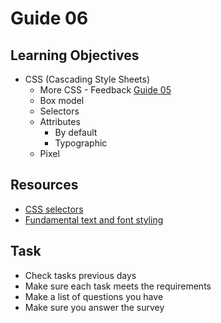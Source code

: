 # Guide 06
## Learning Objectives
* CSS (Cascading Style Sheets)
  - More CSS - Feedback [Guide 05](guide05.md)
  - Box model
  - Selectors
  * Attributes
    - By default
    - Typographic
  - Pixel
## Resources
- [CSS selectors](https://developer.mozilla.org/en-US/docs/Web/CSS/CSS_Selectors)
- [Fundamental text and font styling](https://developer.mozilla.org/en-US/docs/Learn/CSS/Styling_text/Fundamentals)
## Task
- Check tasks previous days
- Make sure each task meets the requirements
- Make a list of questions you have
- Make sure you answer the survey
